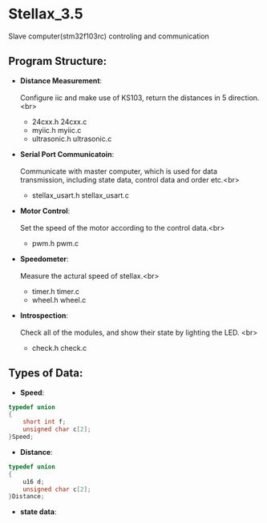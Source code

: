 # Stellax_3.5
Slave computer(stm32f103rc) controling and communication

## Program Structure:
- **Distance Measurement**:<br>  
Configure iic and make use of KS103, return the distances in 5 direction.\<br>  
	- 24cxx.h					    24cxx.c
	- myiic.h					    myiic.c
	- ultrasonic.h  	    ultrasonic.c 
	
- **Serial Port Communicatoin**:<br>  
Communicate with master computer,  which is used for data transmission, including state data, control data and order etc.\<br>  
	- stellax_usart.h			stellax_usart.c
	
- **Motor Control**:<br>  
Set the speed of the motor according to the control data.\<br>  
	- pwm.h pwm.c
	
- **Speedometer**:<br>  
Measure the actural speed of stellax.\<br>  
	- timer.h timer.c 
	- wheel.h wheel.c
	
- **Introspection**:<br>  
Check all of the modules, and show their state by lighting the LED. \<br>  
	- check.h check.c

## Types of Data:
- **Speed**:
```C
typedef union
{
	short int f;
	unsigned char c[2];
}Speed;
```
- **Distance**:
```C
typedef union
{
	u16 d;
	unsigned char c[2];
}Distance;
```
- **state data**:
